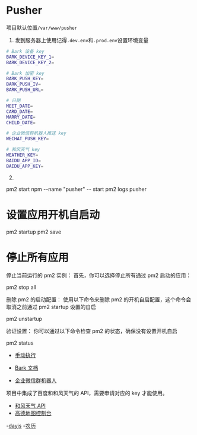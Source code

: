 # Pusher

项目默认位置`/var/www/pusher`

1. 发到服务器上使用记得`.dev.env`和`.prod.env`设置环境变量

```bash
# Bark 设备 key
BARK_DEVICE_KEY_1=
BARK_DEVICE_KEY_2=

# Bark 加密 key
BARK_PUSH_KEY=
BARK_PUSH_IV=
BARK_PUSH_URL=

# 日期
MEET_DATE=
CARD_DATE=
MARRY_DATE=
CHILD_DATE=

# 企业微信群机器人推送 key
WECHAT_PUSH_KEY=

# 和风天气 key
WEATHER_KEY=
BAIDU_APP_ID=
BAIDU_APP_KEY=
```


2. 
pm2 start npm --name "pusher" -- start
pm2 logs pusher
# 设置应用开机自启动
pm2 startup
pm2 save

# 停止所有应用
停止当前运行的 pm2 实例： 首先，你可以选择停止所有通过 pm2 启动的应用：

pm2 stop all

删除 pm2 的启动配置： 使用以下命令来删除 pm2 的开机自启配置，这个命令会取消之前通过 pm2 startup 设置的自启

pm2 unstartup

验证设置： 你可以通过以下命令检查 pm2 的状态，确保没有设置开机自启

pm2 status

- [手动执行](http://localhost:3000/pusher/do)
- [Bark 文档](https://bark.day.app/#/tutorial)

- [企业微信群机器人](https://developer.work.weixin.qq.com/document/path/91770#%E5%A6%82%E4%BD%95%E4%BD%BF%E7%94%A8%E7%BE%A4%E6%9C%BA%E5%99%A8%E4%BA%BA)

项目中集成了百度和和风天气的 API，需要申请对应的 key 才能使用。
- [和风天气 API](https://dev.qweather.com/docs/api/weather/weather-daily-forecast/)
- [高德地图控制台](https://console.amap.com/dev/key/app)


-[dayjs](https://day.js.org/docs/zh-CN/display/difference)
-[农历](https://6tail.cn/calendar/api.html#lunar.solar.html)
